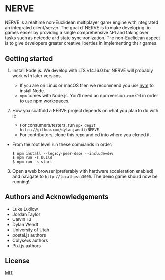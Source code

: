 # NERVE

NERVE is a realtime non-Euclidean multiplayer game engine with integrated an integrated client/server.
The goal of NERVE is to make developing .io games easier by providing a single comprehensive API and taking over tasks
such as netcode and state synchronization. The non-Euclidean aspect is to give developers greater creative liberties in
implementing their games.

## Getting started

1. Install Node.js. We develop with LTS v14.16.0 but NERVE will probably work with later versions.
    * If you are on Linux or macOS then we recommend you use [nvm](https://github.com/nvm-sh/nvm) to install Node.
    * `npm` comes with Node.js. You'll need an npm version >=v7.16 in order to use npm workspaces.

2. How you scaffold a NERVE project depends on what you plan to do with it:
    * For consumers/testers, run `npx degit https://github.com/dylanjwendt/NERVE`
    * For contributors, clone this repo and cd into where you cloned it.
* From the root level run these commands in order:
    ```
    $ npm install --legacy-peer-deps --include=dev
    $ npm run -s build
    $ npm run -s start
    ```
3. Open a web browser (preferably with hardware acceleration enabled) and navigate to `http://localhost:3000`.
The demo game should now be running!

## Authors and Acknowledgements

* Luke Ludlow
* Jordan Taylor
* Calvin Tu
* Dylan Wendt
* University of Utah
* postal.js authors
* Colyseus authors
* Pixi.js authors

## License
[MIT](./LICENSE.md)
